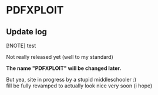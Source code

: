# PDFXPLOIT

## Update log

[!NOTE] test

Not really released yet (well to my standard)

**The name "PDFXPLOIT" will be changed later.** <br>

But yea, site in progress by a stupid middleschooler :) <br>
fill be fully revamped to actually look nice very soon (i hope)
